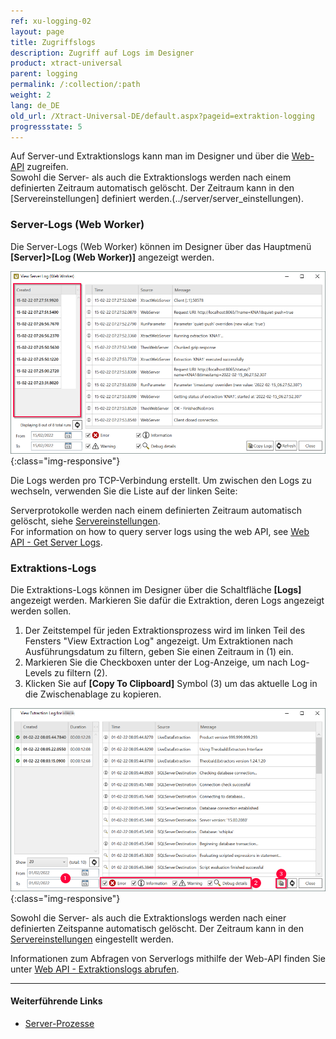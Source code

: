 ```yaml
---
ref: xu-logging-02
layout: page
title: Zugriffslogs
description: Zugriff auf Logs im Designer
product: xtract-universal
parent: logging
permalink: /:collection/:path
weight: 2
lang: de_DE
old_url: /Xtract-Universal-DE/default.aspx?pageid=extraktion-logging
progressstate: 5
---
```


Auf Server-und Extraktionslogs kann man im Designer und über die [Web-API](../web-api) zugreifen.<br>
Sowohl die Server- als auch die Extraktionslogs werden nach einem definierten Zeitraum automatisch gelöscht.
Der Zeitraum kann in den [Servereinstellungen] definiert werden.(../server/server_einstellungen).

### Server-Logs (Web Worker)

Die Server-Logs (Web Worker) können im Designer über das Hauptmenü **[Server]>[Log (Web Worker)]** angezeigt werden.

![View-Server-Log](/img/content/View-Server-Log.png){:class="img-responsive"}
 
Die Logs werden pro TCP-Verbindung erstellt. Um zwischen den Logs zu wechseln, verwenden Sie die Liste auf der linken Seite:

Serverprotokolle werden nach einem definierten Zeitraum automatisch gelöscht, siehe [Servereinstellungen](../server/servereinstellungen).<br>
For information on how to query server logs using the web API, see [Web API - Get Server Logs](../web-api#get-server-logs).


### Extraktions-Logs

Die Extraktions-Logs können im Designer über die Schaltfläche **[Logs]** angezeigt werden. 
Markieren Sie dafür die Extraktion, deren Logs angezeigt werden sollen.

1. Der Zeitstempel für jeden Extraktionsprozess wird im linken Teil des Fensters "View Extraction Log" angezeigt.
Um Extraktionen nach Ausführungsdatum zu filtern, geben Sie einen Zeitraum in (1) ein.
2. Markieren Sie die Checkboxen unter der Log-Anzeige, um nach Log-Levels zu filtern (2).
3. Klicken Sie auf **[Copy To Clipboard]** Symbol (3) um das aktuelle Log in die Zwischenablage zu kopieren. 

![View-Extraction-Log](/img/content/View-Extraction-Log.png){:class="img-responsive"}

Sowohl die Server- als auch die Extraktionslogs werden nach einer definierten Zeitspanne automatisch gelöscht. 
Der Zeitraum kann in den [Servereinstellungen](../server/server_einstellungen) eingestellt werden.

Informationen zum Abfragen von Serverlogs mithilfe der Web-API finden Sie unter [Web API - Extraktionslogs abrufen](../web-api#extraktionslogs-abrufen).


****
#### Weiterführende Links
- [Server-Prozesse](../server)